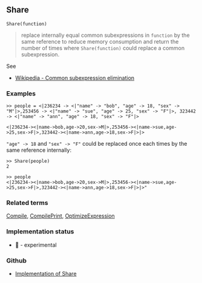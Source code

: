 ## Share

```
Share(function)
```

> replace internally equal common subexpressions in `function` by the same reference to reduce memory consumption and return the number of times where `Share(function)` could replace a common subexpression.  
 
See
* [Wikipedia - Common subexpression elimination](https://en.wikipedia.org/wiki/Common_subexpression_elimination)

### Examples

```
>> people = <|236234 -> <|"name" -> "bob", "age" -> 18, "sex" -> "M"|>,253456 -> <|"name" -> "sue", "age" -> 25, "sex" -> "F"|>, 323442 -> <|"name" -> "ann", "age" -> 18, "sex" -> "F"|>

<|236234-><|name->bob,age->20,sex->M|>,253456-><|name->sue,age->25,sex->F|>,323442-><|name->ann,age->18,sex->F|>|>
```

`"age" -> 18` and `"sex" -> "F"` could be replaced once each times by the same reference internally:

```
>> Share(people) 
2
```

```
>> people 
<|236234-><|name->bob,age->20,sex->M|>,253456-><|name->sue,age->25,sex->F|>,323442-><|name->ann,age->18,sex->F|>|>"
```

### Related terms 
[Compile](Compile.md), [CompilePrint](CompilePrint.md), [OptimizeExpression](OptimizeExpression.md)






### Implementation status

* &#x1F9EA; - experimental

### Github

* [Implementation of Share](https://github.com/axkr/symja_android_library/blob/master/symja_android_library/matheclipse-core/src/main/java/org/matheclipse/core/reflection/system/Share.java#L19) 
